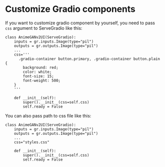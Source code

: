 # Customize Gradio components

If you want to customize gradio component by yourself, you need to pass `css` argument to ServeGradio like this:

```
class AnimeGANv2UI(ServeGradio):
    inputs = gr.inputs.Image(type="pil")
    outputs = gr.outputs.Image(type="pil")
    ...
    css='''
      .gradio-container button.primary, .gradio-container button.plain {
        background: red;
        color: white;
        font-size: 15;
        font-weight: 500;
    }
    '''

    def __init__(self):
        super().__init__(css=self.css)
        self.ready = False
```

You can also pass path to css file like this:

```
class AnimeGANv2UI(ServeGradio):
    inputs = gr.inputs.Image(type="pil")
    outputs = gr.outputs.Image(type="pil")
    ...
    css="styles.css"

    def __init__(self):
        super().__init__(css=self.css)
        self.ready = False
```
